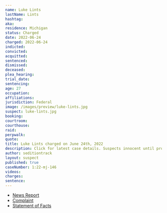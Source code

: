```yaml
---
name: Luke Lints
lastName: Lints
hashtag:
aka:
residence: Michigan
status: Charged
date: 2022-06-24
charged: 2022-06-24
indicted:
convicted:
acquitted:
sentenced:
dismissed:
deceased:
plea_hearing:
trial_date:
sentencing:
age: 27
occupation:
affiliations:
jurisdiction: Federal
image: /images/preview/luke-lints.jpg
suspect: luke-lints.jpg
booking:
courtroom:
courthouse:
raid:
perpwalk:
quote:
title: Luke Lints charged on June 24th, 2022
description: Click for latest case details. Suspects innocent until proven guilty.
author: seditiontrack
layout: suspect
published: true
caseNumber: 1:22-mj-146
videos:
charges:
sentence:
---
```

- [News Report](https://www.9and10news.com/2022/06/30/traverse-city-man-arrested-on-felony-misdemeanor-charges-for-jan-6-actions/)
- [Complaint](https://www.justice.gov/usao-dc/case-multi-defendant/file/1516826/download)
- [Statement of Facts](https://www.justice.gov/usao-dc/case-multi-defendant/file/1516831/download)
